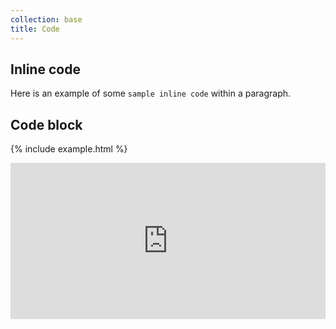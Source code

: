 ```yaml
---
collection: base
title: Code
---
```


## Inline code

Here is an example of some <code>sample inline code</code> within a paragraph.

## Code block

{% include example.html %}

<iframe
    src="http://ubuntudesign.github.io/vanilla-framework/examples/base/code/"
    width="100%"
    height="250px"
    frameborder="0"
    scrolling="no"
    marginheight="0"
    marginwidth="0">
    For an example please visit:
    <a href="http://ubuntudesign.github.io/vanilla-framework/examples/base/code/">
        http://ubuntudesign.github.io/vanilla-framework/examples/base/code/
    </a>
</iframe>

<pre><code id="example-1"></code></pre>

<script>
    var x = new XMLHttpRequest();

    // Regex to return the content of the body
    var pattern = /<body[^>]*>((.|[\n\r])*)<\/body>/im
    x.onreadystatechange = function() {
        if( x.status === 200 && x.readyState === 4) {
          var source = x.responseText;
          var example = document.createTextNode(pattern.exec(source)[1]);
          document.getElementById('example-1').appendChild(example);
        }
    }

    x.open(
        'GET',
        'http://ubuntudesign.github.io/vanilla-framework/examples/base/code/',
        true
    );
    x.send(null);
</script>
